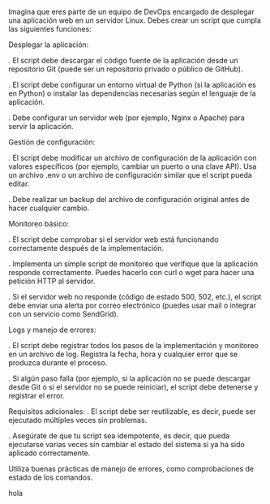 Imagina que eres parte de un equipo de DevOps encargado de desplegar una aplicación web en un servidor Linux. Debes crear un script que cumpla las siguientes funciones:

Desplegar la aplicación:

. El script debe descargar el código fuente de la aplicación desde un repositorio Git (puede ser un repositorio privado o público de GitHub).

. El script debe configurar un entorno virtual de Python (si la aplicación es en Python) o instalar las dependencias necesarias según el lenguaje de la aplicación.

. Debe configurar un servidor web (por ejemplo, Nginx o Apache) para servir la aplicación.

Gestión de configuración:

. El script debe modificar un archivo de configuración de la aplicación con valores específicos (por ejemplo, cambiar un puerto o una clave API). Usa un archivo .env o un archivo de configuración similar que el script pueda editar.

. Debe realizar un backup del archivo de configuración original antes de hacer cualquier cambio.

Monitoreo básico:

. El script debe comprobar si el servidor web está funcionando correctamente después de la implementación.

. Implementa un simple script de monitoreo que verifique que la aplicación responde correctamente. Puedes hacerlo con curl o wget para hacer una petición HTTP al servidor.

. Si el servidor web no responde (código de estado 500, 502, etc.), el script debe enviar una alerta por correo electrónico (puedes usar mail o integrar con un servicio como SendGrid).

Logs y manejo de errores:

. El script debe registrar todos los pasos de la implementación y monitoreo en un archivo de log. Registra la fecha, hora y cualquier error que se produzca durante el proceso.

. Si algún paso falla (por ejemplo, si la aplicación no se puede descargar desde Git o si el servidor no se puede reiniciar), el script debe detenerse y registrar el error.

Requisitos adicionales:
. El script debe ser reutilizable, es decir, puede ser ejecutado múltiples veces sin problemas.

. Asegúrate de que tu script sea idempotente, es decir, que pueda ejecutarse varias veces sin cambiar el estado del sistema si ya ha sido aplicado correctamente.

Utiliza buenas prácticas de manejo de errores, como comprobaciones de estado de los comandos.

hola